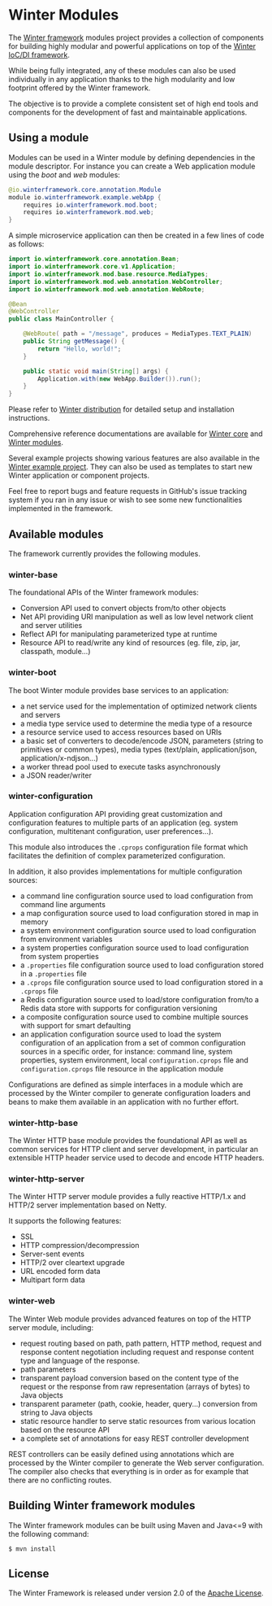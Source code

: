 [winterframework-io]: https://www.winterframework.io
[winter-dist-root]: https://github.com/winterframework-io/winter-dist
[winter-root]: https://github.com/winterframework-io/winter
[winter-root-doc]: https://github.com/winterframework-io/winter/tree/master/doc/reference-guide.md
[winter-mods-root-doc]: https://github.com/winterframework-io/winter-mods/tree/master/doc/reference-guide.md
[winter-examples-root]: https://github.com/winterframework-io/winter-examples

[apache-license]: https://www.apache.org/licenses/LICENSE-2.0

# Winter Modules

The [Winter framework][winterframework-io] modules project provides a collection of components for building highly modular and powerful applications on top of the [Winter IoC/DI framework][winter-root].

While being fully integrated, any of these modules can also be used individually in any application thanks to the high modularity and low footprint offered by the Winter framework.

The objective is to provide a complete consistent set of high end tools and components for the development of fast and maintainable applications.

## Using a module

Modules can be used in a Winter module by defining dependencies in the module descriptor. For instance you can create a Web application module using the *boot* and *web* modules:

```java
@io.winterframework.core.annotation.Module
module io.winterframework.example.webApp {
    requires io.winterframework.mod.boot;
    requires io.winterframework.mod.web;
}
```

A simple microservice application can then be created in a few lines of code as follows:

```java
import io.winterframework.core.annotation.Bean;
import io.winterframework.core.v1.Application;
import io.winterframework.mod.base.resource.MediaTypes;
import io.winterframework.mod.web.annotation.WebController;
import io.winterframework.mod.web.annotation.WebRoute;

@Bean
@WebController
public class MainController {

    @WebRoute( path = "/message", produces = MediaTypes.TEXT_PLAIN)
    public String getMessage() {
        return "Hello, world!";
    }

    public static void main(String[] args) {
        Application.with(new WebApp.Builder()).run();
    }
}
```

Please refer to [Winter distribution][winter-dist-root] for detailed setup and installation instructions. 

Comprehensive reference documentations are available for [Winter core][winter-root-doc] and [Winter modules][winter-mods-root-doc].

Several example projects showing various features are also available in the [Winter example project][winter-examples-root]. They can also be used as templates to start new Winter application or component projects.

Feel free to report bugs and feature requests in GitHub's issue tracking system if you ran in any issue or wish to see some new functionalities implemented in the framework.

## Available modules

The framework currently provides the following modules.

### winter-base

The foundational APIs of the Winter framework modules:

- Conversion API used to convert objects from/to other objects
- Net API providing URI manipulation as well as low level network client and server utilities
- Reflect API for manipulating parameterized type at runtime
- Resource API to read/write any kind of resources (eg. file, zip, jar, classpath, module...)

### winter-boot

The boot Winter module provides base services to an application:

- a net service used for the implementation of optimized network clients and servers
- a media type service used to determine the media type of a resource
- a resource service used to access resources based on URIs
- a basic set of converters to decode/encode JSON, parameters (string to primitives or common types), media types (text/plain, application/json, application/x-ndjson...)
- a worker thread pool used to execute tasks asynchronously
- a JSON reader/writer

### winter-configuration

Application configuration API providing great customization and configuration features to multiple parts of an application (eg. system configuration, multitenant configuration, user preferences...).

This module also introduces the `.cprops` configuration file format which facilitates the definition of complex parameterized configuration.

In addition, it also provides implementations for multiple configuration sources:

- a command line configuration source used to load configuration from command line arguments
- a map configuration source used to load configuration stored in map in memory
- a system environment configuration source used to load configuration from environment variables
- a system properties configuration source used to load configuration from system properties
- a `.properties` file configuration source used to load configuration stored in a `.properties` file
- a `.cprops` file configuration source used to load configuration stored in a `.cprops` file
- a Redis configuration source used to load/store configuration from/to a Redis data store with supports for configuration versioning
- a composite configuration source used to combine multiple sources with support for smart defaulting
- an application configuration source used to load the system configuration of an application from a set of common configuration sources in a specific order, for instance: command line, system properties, system environment, local `configuration.cprops` file and `configuration.cprops` file resource in the application module

Configurations are defined as simple interfaces in a module which are processed by the Winter compiler to generate configuration loaders and beans to make them available in an application with no further effort.

### winter-http-base

The Winter HTTP base module provides the foundational API as well as common services for HTTP client and server development, in particular an extensible HTTP header service used to decode and encode HTTP headers.

### winter-http-server

The Winter HTTP server module provides a fully reactive HTTP/1.x and HTTP/2 server implementation based on Netty. 

It supports the following features:

- SSL
- HTTP compression/decompression
- Server-sent events
- HTTP/2 over cleartext upgrade
- URL encoded form data
- Multipart form data

### winter-web

The Winter Web module provides advanced features on top of the HTTP server module, including:

- request routing based on path, path pattern, HTTP method, request and response content negotiation including request and response content type and language of the response.
- path parameters
- transparent payload conversion based on the content type of the request or the response from raw representation (arrays of bytes) to Java objects 
- transparent parameter (path, cookie, header, query...) conversion from string to Java objects
- static resource handler to serve static resources from various location based on the resource API
- a complete set of annotations for easy REST controller development

REST controllers can be easily defined using annotations which are processed by the Winter compiler to generate the Web server configuration. The compiler also checks that everything is in order as for example that there are no conflicting routes.

## Building Winter framework modules

The Winter framework modules can be built using Maven and Java<=9 with the following command:

```plaintext
$ mvn install
```

## License

The Winter Framework is released under version 2.0 of the [Apache License][apache-license].


